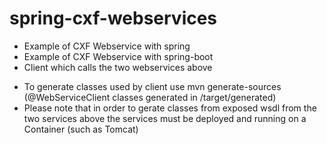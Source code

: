 spring-cxf-webservices
======================

* Example of CXF Webservice with spring
* Example of CXF Webservice with spring-boot
* Client which calls the two webservices above

- To generate classes used by client use mvn generate-sources (@WebServiceClient classes generated in /target/generated)
- Please note that in order to gerate classes from exposed wsdl from the two services above the services must be deployed and running on a Container (such as Tomcat)
